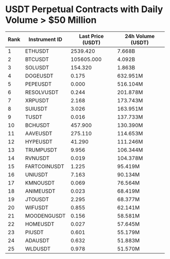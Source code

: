 # USDT Perpetual Contracts with Daily Volume > $50 Million

| Rank | Instrument ID | Last Price (USDT) | 24h Volume (USDT) |
|------|---------------|-------------------|-------------------|
| 1 | ETHUSDT | 2539.420 | 7.668B |
| 2 | BTCUSDT | 105605.000 | 4.092B |
| 3 | SOLUSDT | 154.320 | 1.863B |
| 4 | DOGEUSDT | 0.175 | 632.951M |
| 5 | PEPEUSDT | 0.000 | 516.104M |
| 6 | RESOLVUSDT | 0.244 | 201.878M |
| 7 | XRPUSDT | 2.168 | 173.743M |
| 8 | SUIUSDT | 3.026 | 163.951M |
| 9 | TUSDT | 0.016 | 137.733M |
| 10 | BCHUSDT | 457.900 | 130.390M |
| 11 | AAVEUSDT | 275.110 | 114.653M |
| 12 | HYPEUSDT | 41.290 | 111.246M |
| 13 | TRUMPUSDT | 9.956 | 106.344M |
| 14 | RVNUSDT | 0.019 | 104.378M |
| 15 | FARTCOINUSDT | 1.225 | 95.419M |
| 16 | UNIUSDT | 7.163 | 90.134M |
| 17 | KMNOUSDT | 0.069 | 76.564M |
| 18 | ANIMEUSDT | 0.023 | 68.419M |
| 19 | JTOUSDT | 2.295 | 68.377M |
| 20 | WIFUSDT | 0.855 | 62.141M |
| 21 | MOODENGUSDT | 0.156 | 58.581M |
| 22 | HOMEUSDT | 0.027 | 57.645M |
| 23 | PIUSDT | 0.601 | 55.179M |
| 24 | ADAUSDT | 0.632 | 51.883M |
| 25 | WLDUSDT | 0.978 | 51.570M |
